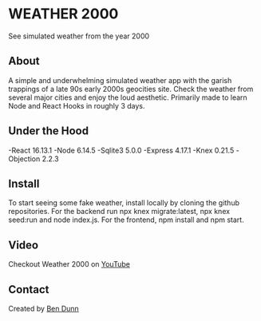 # WEATHER 2000
See simulated weather from the year 2000

## About
A simple and underwhelming simulated weather app with the garish trappings of a late 90s early 2000s geocities site. Check the weather from several major cities and enjoy the loud aesthetic. Primarily made to learn Node and React Hooks in roughly 3 days.

## Under the Hood
-React 16.13.1
-Node 6.14.5
-Sqlite3 5.0.0
-Express 4.17.1
-Knex 0.21.5
-Objection 2.2.3


## Install
To start seeing some fake weather, install locally by cloning the github repositories. For the backend run npx knex migrate:latest, npx knex seed:run and node index.js. For the frontend, npm install and npm start.

## Video
Checkout Weather 2000 on [YouTube](https://youtu.be/a8enkDePA-Y)

## Contact
Created by [Ben Dunn](https://github.com/btdunn) 
